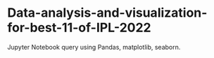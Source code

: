 # Data-analysis-and-visualization-for-best-11-of-IPL-2022
Jupyter Notebook query using Pandas, matplotlib, seaborn.
